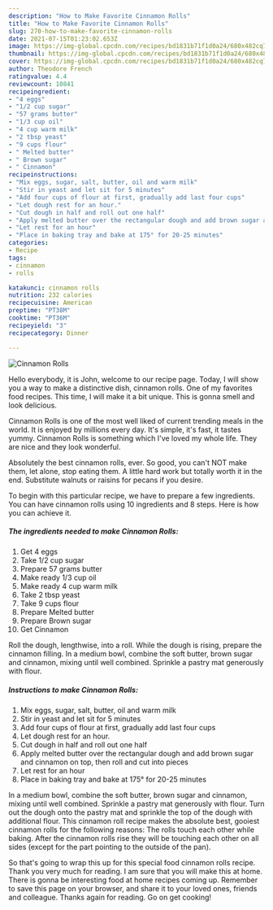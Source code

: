 ```yaml
---
description: "How to Make Favorite Cinnamon Rolls"
title: "How to Make Favorite Cinnamon Rolls"
slug: 270-how-to-make-favorite-cinnamon-rolls
date: 2021-07-15T01:23:02.653Z
image: https://img-global.cpcdn.com/recipes/bd1831b71f1d0a24/680x482cq70/cinnamon-rolls-recipe-main-photo.jpg
thumbnail: https://img-global.cpcdn.com/recipes/bd1831b71f1d0a24/680x482cq70/cinnamon-rolls-recipe-main-photo.jpg
cover: https://img-global.cpcdn.com/recipes/bd1831b71f1d0a24/680x482cq70/cinnamon-rolls-recipe-main-photo.jpg
author: Theodore French
ratingvalue: 4.4
reviewcount: 10841
recipeingredient:
- "4 eggs"
- "1/2 cup sugar"
- "57 grams butter"
- "1/3 cup oil"
- "4 cup warm milk"
- "2 tbsp yeast"
- "9 cups flour"
- " Melted butter"
- " Brown sugar"
- " Cinnamon"
recipeinstructions:
- "Mix eggs, sugar, salt, butter, oil and warm milk"
- "Stir in yeast and let sit for 5 minutes"
- "Add four cups of flour at first, gradually add last four cups"
- "Let dough rest for an hour."
- "Cut dough in half and roll out one half"
- "Apply melted butter over the rectangular dough and add brown sugar and cinnamon on top, then roll and cut into pieces"
- "Let rest for an hour"
- "Place in baking tray and bake at 175° for 20-25 minutes"
categories:
- Recipe
tags:
- cinnamon
- rolls

katakunci: cinnamon rolls 
nutrition: 232 calories
recipecuisine: American
preptime: "PT38M"
cooktime: "PT36M"
recipeyield: "3"
recipecategory: Dinner

---
```



![Cinnamon Rolls](https://img-global.cpcdn.com/recipes/bd1831b71f1d0a24/680x482cq70/cinnamon-rolls-recipe-main-photo.jpg)

Hello everybody, it is John, welcome to our recipe page. Today, I will show you a way to make a distinctive dish, cinnamon rolls. One of my favorites food recipes. This time, I will make it a bit unique. This is gonna smell and look delicious.

Cinnamon Rolls is one of the most well liked of current trending meals in the world. It is enjoyed by millions every day. It's simple, it's fast, it tastes yummy. Cinnamon Rolls is something which I've loved my whole life. They are nice and they look wonderful.

Absolutely the best cinnamon rolls, ever. So good, you can&#39;t NOT make them, let alone, stop eating them. A little hard work but totally worth it in the end. Substitute walnuts or raisins for pecans if you desire.


To begin with this particular recipe, we have to prepare a few ingredients. You can have cinnamon rolls using 10 ingredients and 8 steps. Here is how you can achieve it.

<!--inarticleads1-->

##### The ingredients needed to make Cinnamon Rolls:

1. Get 4 eggs
1. Take 1/2 cup sugar
1. Prepare 57 grams butter
1. Make ready 1/3 cup oil
1. Make ready 4 cup warm milk
1. Take 2 tbsp yeast
1. Take 9 cups flour
1. Prepare  Melted butter
1. Prepare  Brown sugar
1. Get  Cinnamon


Roll the dough, lengthwise, into a roll. While the dough is rising, prepare the cinnamon filling. In a medium bowl, combine the soft butter, brown sugar and cinnamon, mixing until well combined. Sprinkle a pastry mat generously with flour. 

<!--inarticleads2-->

##### Instructions to make Cinnamon Rolls:

1. Mix eggs, sugar, salt, butter, oil and warm milk
1. Stir in yeast and let sit for 5 minutes
1. Add four cups of flour at first, gradually add last four cups
1. Let dough rest for an hour.
1. Cut dough in half and roll out one half
1. Apply melted butter over the rectangular dough and add brown sugar and cinnamon on top, then roll and cut into pieces
1. Let rest for an hour
1. Place in baking tray and bake at 175° for 20-25 minutes


In a medium bowl, combine the soft butter, brown sugar and cinnamon, mixing until well combined. Sprinkle a pastry mat generously with flour. Turn out the dough onto the pastry mat and sprinkle the top of the dough with additional flour. This cinnamon roll recipe makes the absolute best, gooiest cinnamon rolls for the following reasons: The rolls touch each other while baking. After the cinnamon rolls rise they will be touching each other on all sides (except for the part pointing to the outside of the pan). 

So that's going to wrap this up for this special food cinnamon rolls recipe. Thank you very much for reading. I am sure that you will make this at home. There is gonna be interesting food at home recipes coming up. Remember to save this page on your browser, and share it to your loved ones, friends and colleague. Thanks again for reading. Go on get cooking!
